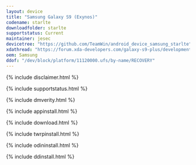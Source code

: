 ```yaml
---
layout: device
title: "Samsung Galaxy S9 (Exynos)"
codename: starlte
downloadfolder: starlte
supportstatus: Current
maintainer: jesec
devicetree: "https://github.com/TeamWin/android_device_samsung_starlte"
xdathread: "https://forum.xda-developers.com/galaxy-s9-plus/development/twrp-exynos-t3763464"
oem: Samsung
ddof: "/dev/block/platform/11120000.ufs/by-name/RECOVERY"
---
```


{% include disclaimer.html %}

{% include supportstatus.html %}

{% include dmverity.html %}

{% include appinstall.html %}

{% include download.html %}

{% include twrpinstall.html %}

{% include odininstall.html %}

{% include ddinstall.html %}
